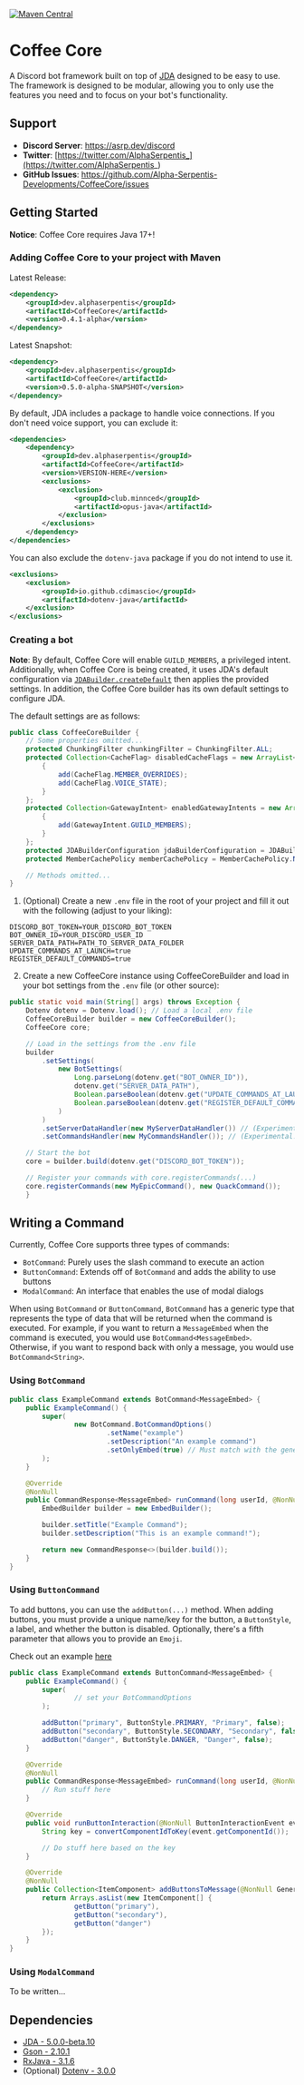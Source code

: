 [maven-central]: https://img.shields.io/maven-central/v/dev.alphaserpentis/CoffeeCore?color=blue

[![Maven Central][maven-central]](https://search.maven.org/artifact/dev.alphaserpentis/CoffeeCore)
# Coffee Core

A Discord bot framework built on top of [JDA](https://github.com/DV8FromTheWorld/JDA) designed to be easy to use. The
framework is designed to be modular, allowing you to only use the features you need and to focus on your bot's
functionality.

## Support

- **Discord Server**: https://asrp.dev/discord
- **Twitter**: [https://twitter.com/AlphaSerpentis_](https://twitter.com/AlphaSerpentis_)
- **GitHub Issues**: https://github.com/Alpha-Serpentis-Developments/CoffeeCore/issues

## Getting Started

**Notice**: Coffee Core requires Java 17+!

### Adding Coffee Core to your project with Maven

Latest Release:

```xml
<dependency>
    <groupId>dev.alphaserpentis</groupId>
    <artifactId>CoffeeCore</artifactId>
    <version>0.4.1-alpha</version>
</dependency>
```

Latest Snapshot:

```xml
<dependency>
    <groupId>dev.alphaserpentis</groupId>
    <artifactId>CoffeeCore</artifactId>
    <version>0.5.0-alpha-SNAPSHOT</version>
</dependency>
```

By default, JDA includes a package to handle voice connections. If you don't need voice support, you can exclude it:

```xml
<dependencies>
    <dependency>
        <groupId>dev.alphaserpentis</groupId>
        <artifactId>CoffeeCore</artifactId>
        <version>VERSION-HERE</version>
        <exclusions>
            <exclusion>
                <groupId>club.minnced</groupId>
                <artifactId>opus-java</artifactId>
            </exclusion>
        </exclusions>
    </dependency>
</dependencies>
```

You can also exclude the `dotenv-java` package if you do not intend to use it.

```xml
<exclusions>
    <exclusion>
        <groupId>io.github.cdimascio</groupId>
        <artifactId>dotenv-java</artifactId>
    </exclusion>
</exclusions>
```

### Creating a bot

**Note**: By default, Coffee Core will enable `GUILD_MEMBERS`, a privileged intent. Additionally,
when Coffee Core is being created, it uses JDA's default configuration via [`JDABuilder.createDefault`](https://ci.dv8tion.net/job/JDA5/javadoc/net/dv8tion/jda/api/JDABuilder.html#createDefault(java.lang.String))
then applies the provided settings. In addition, the Coffee Core builder has its own default settings to configure JDA.

The default settings are as follows:

```java
public class CoffeeCoreBuilder {
    // Some properties omitted...
    protected ChunkingFilter chunkingFilter = ChunkingFilter.ALL;
    protected Collection<CacheFlag> disabledCacheFlags = new ArrayList<>() {
        {
            add(CacheFlag.MEMBER_OVERRIDES);
            add(CacheFlag.VOICE_STATE);
        }
    };
    protected Collection<GatewayIntent> enabledGatewayIntents = new ArrayList<>() {
        {
            add(GatewayIntent.GUILD_MEMBERS);
        }
    };
    protected JDABuilderConfiguration jdaBuilderConfiguration = JDABuilderConfiguration.DEFAULT;
    protected MemberCachePolicy memberCachePolicy = MemberCachePolicy.NONE;

    // Methods omitted...
}
```

1. (Optional) Create a new `.env` file in the root of your project and fill it out with the following (adjust to your liking):

```env
DISCORD_BOT_TOKEN=YOUR_DISCORD_BOT_TOKEN
BOT_OWNER_ID=YOUR_DISCORD_USER_ID
SERVER_DATA_PATH=PATH_TO_SERVER_DATA_FOLDER
UPDATE_COMMANDS_AT_LAUNCH=true
REGISTER_DEFAULT_COMMANDS=true
```

2. Create a new CoffeeCore instance using CoffeeCoreBuilder and load in your bot settings from the `.env` file (or other source):

```java
public static void main(String[] args) throws Exception {
    Dotenv dotenv = Dotenv.load(); // Load a local .env file
    CoffeeCoreBuilder builder = new CoffeeCoreBuilder();
    CoffeeCore core;

    // Load in the settings from the .env file
    builder
        .setSettings(
            new BotSettings(
                Long.parseLong(dotenv.get("BOT_OWNER_ID")),
                dotenv.get("SERVER_DATA_PATH"),
                Boolean.parseBoolean(dotenv.get("UPDATE_COMMANDS_AT_LAUNCH")),
                Boolean.parseBoolean(dotenv.get("REGISTER_DEFAULT_COMMANDS"))
            )
        )
        .setServerDataHandler(new MyServerDataHandler()) // (Experimental!) Optionally, assign your own ServerDataHandler
        .setCommandsHandler(new MyCommandsHandler()); // (Experimental!) Optionally, also assign your own CommandsHandler

    // Start the bot
    core = builder.build(dotenv.get("DISCORD_BOT_TOKEN"));

    // Register your commands with core.registerCommands(...)
    core.registerCommands(new MyEpicCommand(), new QuackCommand());
    }
```

## Writing a Command

Currently, Coffee Core supports three types of commands:
- `BotCommand`: Purely uses the slash command to execute an action
- `ButtonCommand`: Extends off of `BotCommand` and adds the ability to use buttons
- `ModalCommand`: An interface that enables the use of modal dialogs

When using `BotCommand` or `ButtonCommand`, `BotCommand` has a generic type that represents the type of data that will be
returned when the command is executed. For example, if you want to return a `MessageEmbed` when the command is executed,
you would use `BotCommand<MessageEmbed>`. Otherwise, if you want to respond back with only a message, you would use
`BotCommand<String>`.

### Using `BotCommand`

```java
public class ExampleCommand extends BotCommand<MessageEmbed> {
    public ExampleCommand() {
        super(
                new BotCommand.BotCommandOptions()
                        .setName("example")
                        .setDescription("An example command")
                        .setOnlyEmbed(true) // Must match with the generic type (e.g., true if MessageEmbed, false if String)
        );
    }

    @Override
    @NonNull
    public CommandResponse<MessageEmbed> runCommand(long userId, @NonNull SlashCommandInteractionEvent event) {
        EmbedBuilder builder = new EmbedBuilder();

        builder.setTitle("Example Command");
        builder.setDescription("This is an example command!");

        return new CommandResponse<>(builder.build());
    }
}
```

### Using `ButtonCommand`

To add buttons, you can use the `addButton(...)` method. When adding buttons, you must provide a unique name/key for the
button, a `ButtonStyle`, a label, and whether the button is disabled. Optionally, there's a fifth parameter that allows
you to provide an `Emoji`.

Check out an example [here](https://github.com/Alpha-Serpentis-Developments/CoffeeCore/blob/main/src/examples/java/hello/HelloCommandButton.java)

```java
public class ExampleCommand extends ButtonCommand<MessageEmbed> {
    public ExampleCommand() {
        super(
                // set your BotCommandOptions
        );

        addButton("primary", ButtonStyle.PRIMARY, "Primary", false);
        addButton("secondary", ButtonStyle.SECONDARY, "Secondary", false);
        addButton("danger", ButtonStyle.DANGER, "Danger", false);
    }

    @Override
    @NonNull
    public CommandResponse<MessageEmbed> runCommand(long userId, @NonNull SlashCommandInteractionEvent event) {
        // Run stuff here
    }

    @Override
    public void runButtonInteraction(@NonNull ButtonInteractionEvent event) {
        String key = convertComponentIdToKey(event.getComponentId());

        // Do stuff here based on the key
    }

    @Override
    @NonNull
    public Collection<ItemComponent> addButtonsToMessage(@NonNull GenericCommandInteractionEvent event) {
        return Arrays.asList(new ItemComponent[] {
                getButton("primary"),
                getButton("secondary"),
                getButton("danger")
        });
    }
}
```

### Using `ModalCommand`

To be written...

## Dependencies

- [JDA - 5.0.0-beta.10](https://github.com/DV8FromTheWorld/JDA)
- [Gson - 2.10.1](https://github.com/google/gson)
- [RxJava - 3.1.6](https://github.com/ReactiveX/RxJava)
- (Optional) [Dotenv - 3.0.0](https://github.com/cdimascio/dotenv-java)
